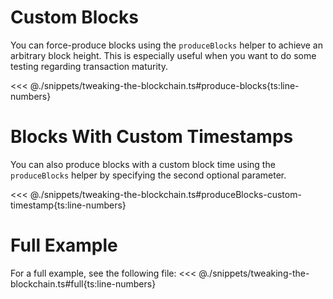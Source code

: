 # Custom Blocks

You can force-produce blocks using the `produceBlocks` helper to achieve an arbitrary block height. This is especially useful when you want to do some testing regarding transaction maturity.

<<< @./snippets/tweaking-the-blockchain.ts#produce-blocks{ts:line-numbers}

# Blocks With Custom Timestamps

You can also produce blocks with a custom block time using the `produceBlocks` helper by specifying the second optional parameter.

<<< @./snippets/tweaking-the-blockchain.ts#produceBlocks-custom-timestamp{ts:line-numbers}

# Full Example

For a full example, see the following file:
<<< @./snippets/tweaking-the-blockchain.ts#full{ts:line-numbers}
